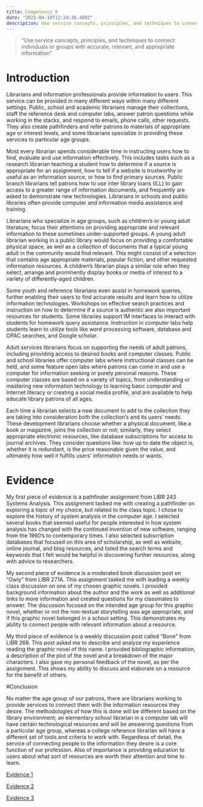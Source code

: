 ```yaml
---
title: Competency 9
date: "2021-04-19T12:24:36.480Z"
description: Use service concepts, principles, and techniques to connect individuals or groups with accurate, relevant, and appropriate information
---
```


> “Use service concepts, principles, and techniques to connect individuals or groups with accurate, relevant, and appropriate information”



# Introduction



Librarians and information professionals provide information to users. This service can be provided in many different ways within many different settings. Public, school and academic librarians manage their collections, staff the reference desk and computer labs, answer patron questions while working in the stacks, and respond to emails, phone calls, other requests. They also create pathfinders and refer patrons to materials of appropriate age or interest levels, and some librarians specialize in providing these services to particular age groups.



Most every librarian spends considerable time in instructing users how to find, evaluate and use information effectively. This includes tasks such as a research librarian teaching a student how to determine if a source is appropriate for an assignment, how to tell if a website is trustworthy or useful as an information source, or how to find primary sources. Public branch librarians tell patrons how to use inter library loans (ILL) to gain access to a greater range of information documents, and frequently are asked to demonstrate new technologies. Librarians in schools and public libraries often provide computer and information media assistance and training.



Librarians who specialize in age groups, such as children’s or young adult literature, focus their attentions on providing appropriate and relevant information to these sometimes under-supported groups. A young adult librarian working in a public library would focus on providing a comfortable physical space, as well as a collection of documents that a typical young adult in the community would find relevant. This might consist of a selection that contains age appropriate materials, popular fiction, and other requested information resources. A children’s librarian plays a similar role when they select, arrange and prominently display books or media of interest to a variety of differently-aged children.



Some youth and reference librarians even assist in homework queries, further enabling their users to find accurate results and learn how to utilize information technologies. Workshops on effective search practices and instruction on how to determine if a source is authentic are also important resources for students. Some libraries support IM interfaces to interact with students for homework query assistance. Instruction in computer labs help students learn to utilize tools like word processing software, database and OPAC searches, and Google scholar.



Adult services librarians focus on supporting the needs of adult patrons, including providing access to desired books and computer classes. Public and school libraries offer computer labs where instructional classes can be held, and some feature open labs where patrons can come in and use a computer for information seeking or purely personal reasons. These computer classes are based on a variety of topics, from understanding or mastering new information technology to learning basic computer and Internet literacy or creating a social media profile, and are available to help educate library patrons of all ages.



Each time a librarian selects a new document to add to the collection they are taking into consideration both the collection’s and its users’ needs. These development librarians choose whether a physical document, like a book or magazine, joins the collection or not; similarly, they select appropriate electronic resources, like database subscriptions for access to journal archives. They consider questions like: how up to date the object is, whether it is redundant, is the price reasonable given the value, and ultimately how well it fulfills users’ information needs or wants.



# Evidence



My first piece of evidence is a pathfinder assignment from LIBR 243 Systems Analysis. This assignment tasked me with creating a pathfinder on exploring a topic of my choice, but related to the class topic. I chose to explore the history of system analysis in the computer age. I selected several books that seemed useful for people interested in how system analysis has changed with the continued invention of new software, ranging from the 1960’s to contemporary times. I also selected subscription databases that focused on this area of scholarship, as well as website, online journal, and blog resources, and listed the search terms and keywords that I felt would be helpful in discovering further resources, along with advice to researchers.



My second piece of evidence is a moderated book discussion post on “Owly” from LIBR 271A. This assignment tasked me with leading a weekly class discussion on one of my chosen graphic novels. I provided background information about the author and the work as well as additional links to more information and created questions for my classmates to answer. The discussion focused on the intended age group for this graphic novel, whether or not the non-textual storytelling was age appropriate, and if this graphic novel belonged in a school setting. This demonstrates my ability to connect people with relevant information about a resource.



My third piece of evidence is a weekly discussion post called “Bone” from LIBR 268. This post asked me to describe and analyze my experience reading the graphic novel of this name. I provided bibliographic information, a description of the plot of the novel and a breakdown of the major characters. I also gave my personal feedback of the novel, as per the assignment. This shows my ability to discuss and elaborate on a resource for the benefit of others.



#Conclusion



No matter the age group of our patrons, there are librarians working to provide services to connect them with the information resources they desire. The methodologies of how this is done will be different based on the library environment; an elementary school librarian in a computer lab will have certain technological resources and will be answering questions from a particular age group, whereas a college reference librarian will have a different set of tools and criteria to work with. Regardless of detail, the service of connecting people to the information they desire is a core function of our profession. Also of importance is providing education to users about what sort of resources are worth their attention and time to learn.


[Evidence 1](243.PathfinderEBrown.docx.pdf)

[Evidence 2](2271A.Owly.doc.pdf)

[Evidence 3](268.Bone.doc.pdf)
